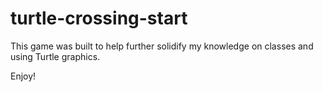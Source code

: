 # turtle-crossing-start

This game was built to help further solidify my knowledge on classes and using Turtle graphics. 

Enjoy!
